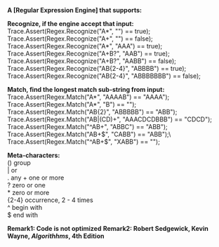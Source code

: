 

**A [Regular Expression Engine] that supports:**

**Recognize, if the engine accept that input:**\
Trace.Assert(Regex.Recognize("A*", "") == true);\
Trace.Assert(Regex.Recognize("A+", "") == false);\
Trace.Assert(Regex.Recognize("A*", "AAA") == true);\
Trace.Assert(Regex.Recognize("A+B?", "AAB") == true);\
Trace.Assert(Regex.Recognize("A+B?", "AABB") == false);\
Trace.Assert(Regex.Recognize("AB{2-4}", "ABBBB") == true);\
Trace.Assert(Regex.Recognize("AB{2-4}", "ABBBBBBB") == false);

**Match, find the longest match sub-string from input:**\
Trace.Assert(Regex.Match("A*", "AAAAB") == "AAAA");\
Trace.Assert(Regex.Match("A*", "B") == "");\
Trace.Assert(Regex.Match("AB{2}", "ABBBBB") == "ABB");\
Trace.Assert(Regex.Match("AB|(CD)+", "AAACDCDBBB") == "CDCD");\
Trace.Assert(Regex.Match("^AB+", "ABBC") == "ABB");\
Trace.Assert(Regex.Match("AB+$", "CABB") == "ABB");\
Trace.Assert(Regex.Match("^AB+$", "XABB") == "");

**Meta-characters:**\
() group\
| or\
\. any
\+ one or more\
\? zero or one\
\* zero or more\
{2-4} occurrence, 2 - 4 times\
^ begin with\
$ end with


**Remark1: Code is not optimized**
**Remark2: Robert Sedgewick, Kevin Wayne, *Algorithhms*, 4th Edition**